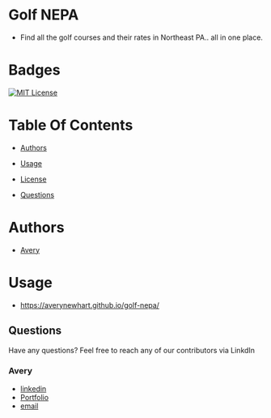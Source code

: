 # Golf NEPA

- Find all the golf courses and their rates in Northeast PA.. all in one place.

# Badges

[![MIT License](https://img.shields.io/badge/License-MIT-green.svg)](https://choosealicense.com/licenses/mit/)

# Table Of Contents

- [Authors](#Authors)

- [Usage](#Usage)

- [License](#License)

- [Questions](#Questions)

# Authors

- [ Avery](https://github.com/AveryNewhart)

# Usage

- https://averynewhart.github.io/golf-nepa/

## Questions

Have any questions? Feel free to reach any of our contributors via LinkdIn

### Avery
- [ linkedin](https://www.linkedin.com/in/avery-newhart-0654a9263/)
- [Portfolio](www.averynewhart.com)
- [email](newhartreeceavery@gmail.com)